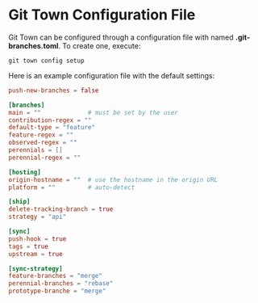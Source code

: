 # Git Town Configuration File

Git Town can be configured through a configuration file with named
**.git-branches.toml**. To create one, execute:

```
git town config setup
```

Here is an example configuration file with the default settings:

```toml
push-new-branches = false

[branches]
main = ""             # must be set by the user
contribution-regex = ""
default-type = "feature"
feature-regex = ""
observed-regex = ""
perennials = []
perennial-regex = ""

[hosting]
origin-hostname = ""  # use the hostname in the origin URL
platform = ""         # auto-detect

[ship]
delete-tracking-branch = true
strategy = "api"

[sync]
push-hook = true
tags = true
upstream = true

[sync-strategy]
feature-branches = "merge"
perennial-branches = "rebase"
prototype-branche = "merge"
```
